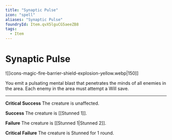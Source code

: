 ```yaml
---
title: "Synaptic Pulse"
icon: "spell"
aliases: "Synaptic Pulse"
foundryId: Item.qvX5lguCG5aeeZB8
tags:
  - Item
---
```


# Synaptic Pulse
![[icons-magic-fire-barrier-shield-explosion-yellow.webp|150]]

You emit a pulsating mental blast that penetrates the minds of all enemies in the area. Each enemy in the area must attempt a Will save.

* * *

**Critical Success** The creature is unaffected.

**Success** The creature is [[Stunned 1]].

**Failure** The creature is [[Stunned 1|Stunned 2]].

**Critical Failure** The creature is Stunned for 1 round.
